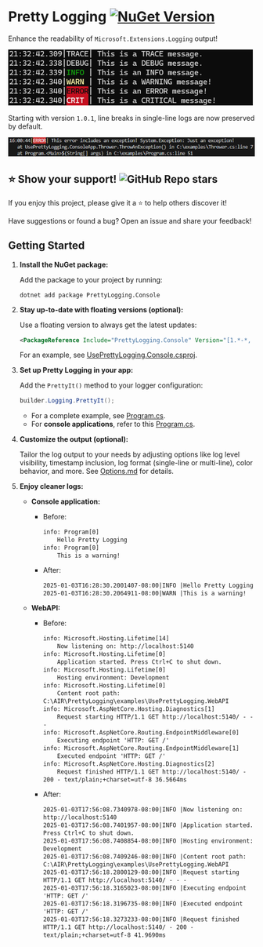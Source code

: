 # Pretty Logging [![NuGet Version](https://img.shields.io/nuget/vpre/PrettyLogging.Console?style=flat)](https://www.nuget.org/packages/PrettyLogging.Console)

Enhance the readability of `Microsoft.Extensions.Logging` output!

![Logging output example](https://raw.githubusercontent.com/xiaomi7732/PrettyLogging/main/docs/images/logging.png)

Starting with version `1.0.1`, line breaks in single-line logs are now preserved by default.

![Line break example](https://raw.githubusercontent.com/xiaomi7732/PrettyLogging/main/docs/images/line-breaker-message.png)

## ⭐ Show your support! ![GitHub Repo stars](https://img.shields.io/github/stars/xiaomi7732/PrettyLogging?style=plastic)

If you enjoy this project, please give it a ⭐️ to help others discover it!

Have suggestions or found a bug? Open an issue and share your feedback!

## Getting Started

1. **Install the NuGet package:**

    Add the package to your project by running:

    ```shell
    dotnet add package PrettyLogging.Console
    ```

1. **Stay up-to-date with floating versions (optional):**

    Use a floating version to always get the latest updates:

    ```xml
    <PackageReference Include="PrettyLogging.Console" Version="[1.*-*, 2.0)" />
    ```

    For an example, see [UsePrettyLogging.Console.csproj](https://github.com/xiaomi7732/PrettyLogging/blob/main/examples/UsePrettyLogging.Console/UsePrettyLogging.Console.csproj#L5).

1. **Set up Pretty Logging in your app:**

    Add the `PrettyIt()` method to your logger configuration:

    ```csharp
    builder.Logging.PrettyIt();
    ```

    - For a complete example, see [Program.cs](./examples/UsePrettyLogging.WebAPI/Program.cs).
    - For **console applications**, refer to this [Program.cs](examples/UsePrettyLogging.Console/Program.cs).

1. **Customize the output (optional):**

    Tailor the log output to your needs by adjusting options like log level visibility, timestamp inclusion, log format (single-line or multi-line), color behavior, and more. See [Options.md](docs/Options.md) for details.

1. **Enjoy cleaner logs:**

    - **Console application:**
        - Before:

            ```log
            info: Program[0]
                Hello Pretty Logging
            info: Program[0]
                This is a warning!
            ```

        - After:

            ```log
            2025-01-03T16:28:30.2001407-08:00|INFO |Hello Pretty Logging
            2025-01-03T16:28:30.2064911-08:00|WARN |This is a warning!
            ```

    - **WebAPI:**
        - Before:

            ```log
            info: Microsoft.Hosting.Lifetime[14]
                Now listening on: http://localhost:5140
            info: Microsoft.Hosting.Lifetime[0]
                Application started. Press Ctrl+C to shut down.
            info: Microsoft.Hosting.Lifetime[0]
                Hosting environment: Development
            info: Microsoft.Hosting.Lifetime[0]
                Content root path: C:\AIR\PrettyLogging\examples\UsePrettyLogging.WebAPI
            info: Microsoft.AspNetCore.Hosting.Diagnostics[1]
                Request starting HTTP/1.1 GET http://localhost:5140/ - - -
            info: Microsoft.AspNetCore.Routing.EndpointMiddleware[0]
                Executing endpoint 'HTTP: GET /'
            info: Microsoft.AspNetCore.Routing.EndpointMiddleware[1]
                Executed endpoint 'HTTP: GET /'
            info: Microsoft.AspNetCore.Hosting.Diagnostics[2]
                Request finished HTTP/1.1 GET http://localhost:5140/ - 200 - text/plain;+charset=utf-8 36.5664ms
            ```

        - After:

            ```log
            2025-01-03T17:56:08.7340978-08:00|INFO |Now listening on: http://localhost:5140
            2025-01-03T17:56:08.7401957-08:00|INFO |Application started. Press Ctrl+C to shut down.
            2025-01-03T17:56:08.7408854-08:00|INFO |Hosting environment: Development
            2025-01-03T17:56:08.7409246-08:00|INFO |Content root path: C:\AIR\PrettyLogging\examples\UsePrettyLogging.WebAPI
            2025-01-03T17:56:18.2800129-08:00|INFO |Request starting HTTP/1.1 GET http://localhost:5140/ - - -
            2025-01-03T17:56:18.3165023-08:00|INFO |Executing endpoint 'HTTP: GET /'
            2025-01-03T17:56:18.3196735-08:00|INFO |Executed endpoint 'HTTP: GET /'
            2025-01-03T17:56:18.3273233-08:00|INFO |Request finished HTTP/1.1 GET http://localhost:5140/ - 200 - text/plain;+charset=utf-8 41.9690ms
            ```
